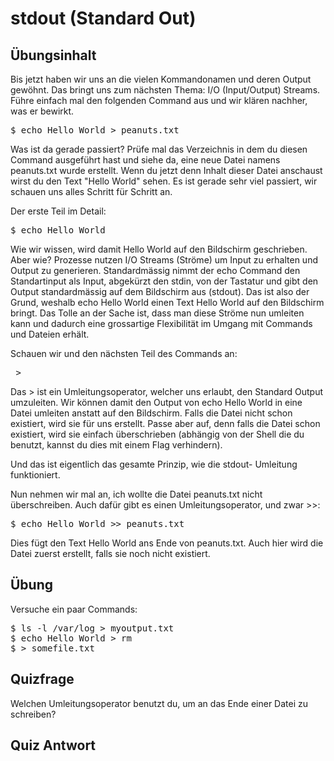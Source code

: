 # stdout (Standard Out)

## Übungsinhalt

Bis jetzt haben wir uns an die vielen Kommandonamen und deren Output gewöhnt. Das bringt uns zum nächsten Thema: I/O (Input/Output) Streams. Führe einfach mal den folgenden Command aus und wir klären nachher, was er bewirkt.

<pre>$ echo Hello World > peanuts.txt</pre>

Was ist da gerade passiert? Prüfe mal das Verzeichnis in dem du diesen Command ausgeführt hast und siehe da, eine neue Datei namens peanuts.txt wurde erstellt. Wenn du jetzt denn Inhalt dieser Datei anschaust wirst du den Text "Hello World" sehen. Es ist gerade sehr viel passiert, wir schauen uns alles Schritt für Schritt an.

Der erste Teil im Detail:

<pre>$ echo Hello World</pre>

Wie wir wissen, wird damit Hello World auf den Bildschirm geschrieben. Aber wie? Prozesse nutzen I/O Streams (Ströme) um Input zu erhalten und Output zu generieren. Standardmässig nimmt der echo Command den Standartinput als Input, abgekürzt den stdin, von der Tastatur und gibt den Output standardmässig auf dem Bildschirm aus (stdout). Das ist also der Grund, weshalb echo Hello World einen Text Hello World auf den Bildschirm bringt. Das Tolle an der Sache ist, dass man diese Ströme nun umleiten kann und dadurch eine grossartige Flexibilität im Umgang mit Commands und Dateien erhält.

Schauen wir und den nächsten Teil des Commands an:

<pre> > </pre>

Das > ist ein Umleitungsoperator, welcher uns erlaubt, den Standard Output umzuleiten. Wir können damit den Output von echo Hello World in eine Datei umleiten anstatt auf den Bildschirm. Falls die Datei nicht schon existiert, wird sie für uns erstellt. Passe aber auf, denn falls die Datei schon existiert, wird sie einfach überschrieben (abhängig von der Shell die du benutzt, kannst du dies mit einem Flag verhindern).

Und das ist eigentlich das gesamte Prinzip, wie die stdout- Umleitung funktioniert.

Nun nehmen wir mal an, ich wollte die Datei peanuts.txt nicht überschreiben. Auch dafür gibt es einen Umleitungsoperator, und zwar >>:

<pre>$ echo Hello World >> peanuts.txt</pre>

Dies fügt den Text Hello World ans Ende von peanuts.txt. Auch hier wird die Datei zuerst erstellt, falls sie noch nicht existiert.

## Übung

Versuche ein paar Commands:

<pre>
$ ls -l /var/log > myoutput.txt
$ echo Hello World > rm
$ > somefile.txt 
</pre>

## Quizfrage

Welchen Umleitungsoperator benutzt du, um an das Ende einer Datei zu schreiben?

## Quiz Antwort

>>
